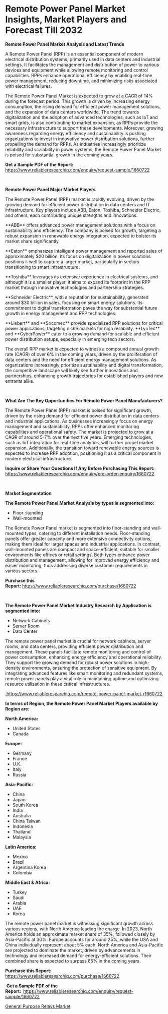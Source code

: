 <p><h1>Remote Power Panel Market Insights, Market Players and Forecast Till 2032</h1></p><p><strong>Remote Power Panel Market Analysis and Latest Trends</strong></p>
<p><p>A Remote Power Panel (RPP) is an essential component of modern electrical distribution systems, primarily used in data centers and industrial settings. It facilitates the management and distribution of power to various devices and equipment while allowing remote monitoring and control capabilities. RPPs enhance operational efficiency by enabling real-time power management, reducing downtime, and minimizing risks associated with electrical failures.</p><p>The Remote Power Panel Market is expected to grow at a CAGR of 14% during the forecast period. This growth is driven by increasing energy consumption, the rising demand for efficient power management solutions, and the expansion of data centers worldwide. The trend towards digitalization and the adoption of advanced technologies, such as IoT and smart grids, is also contributing to market expansion, as RPPs provide the necessary infrastructure to support these developments. Moreover, growing awareness regarding energy efficiency and sustainability is pushing organizations to invest in innovative power distribution solutions, further propelling the demand for RPPs. As industries increasingly prioritize reliability and scalability in power systems, the Remote Power Panel Market is poised for substantial growth in the coming years.</p></p>
<p><strong>Get a Sample PDF of the Report:&nbsp;</strong> <a href="https://www.reliableresearchiq.com/enquiry/request-sample/1660722?utm_campaign=3296&utm_medium=2&utm_source=Github&utm_content=ia&utm_term=07042025&utm_id=remote-power-panel">https://www.reliableresearchiq.com/enquiry/request-sample/1660722</a></p>
<p>&nbsp;</p>
<p><strong>Remote Power Panel Major Market Players</strong></p>
<p><p>The Remote Power Panel (RPP) market is rapidly evolving, driven by the growing demand for efficient power distribution in data centers and IT infrastructure. Key players include ABB, Eaton, Toshiba, Schneider Electric, and others, each contributing unique strengths and innovations.</p><p>**ABB** offers advanced power management solutions with a focus on sustainability and efficiency. The company is poised for growth, targeting a robust expansion in renewable energy integration, expected to bolster its market share significantly.</p><p>**Eaton** emphasizes intelligent power management and reported sales of approximately $20 billion. Its focus on digitalization in power solutions positions it well to capture a larger market, particularly in sectors transitioning to smart infrastructure.</p><p>**Toshiba** leverages its extensive experience in electrical systems, and although it is a smaller player, it aims to expand its footprint in the RPP market through innovative technologies and partnership strategies.</p><p>**Schneider Electric**, with a reputation for sustainability, generated around $30 billion in sales, focusing on smart energy solutions. Its commitment to digital transformation paves the way for substantial future growth in energy management and RPP technologies.</p><p>**Liebert** and **Socomec** provide specialized RPP solutions for critical power applications, targeting niche markets for high reliability. **LynTec** and **CyberPower** cater to a growing demand for scalable and efficient power distribution setups, especially in emerging tech sectors.</p><p>The overall RPP market is expected to witness a compound annual growth rate (CAGR) of over 6% in the coming years, driven by the proliferation of data centers and the need for efficient energy management solutions. As organizations increasingly prioritize sustainability and digital transformation, the competitive landscape will likely see further innovations and partnerships, enhancing growth trajectories for established players and new entrants alike.</p></p>
<p>&nbsp;</p>
<p><strong>What Are The Key Opportunities For Remote Power Panel Manufacturers?</strong></p>
<p><p>The Remote Power Panel (RPP) market is poised for significant growth, driven by the rising demand for efficient power distribution in data centers and industrial applications. As businesses increasingly focus on energy management and sustainability, RPPs offer enhanced monitoring capabilities and operational safety. The market is projected to grow at a CAGR of around 5-7% over the next five years. Emerging technologies, such as IoT integration for real-time analytics, will further propel market expansion. Additionally, the transition toward renewable energy sources is expected to increase RPP adoption, positioning it as a critical component in modern electrical infrastructure.</p></p>
<p><strong>Inquire or Share Your Questions If Any Before Purchasing This Report:</strong> <a href="https://www.reliableresearchiq.com/enquiry/pre-order-enquiry/1660722?utm_campaign=3296&utm_medium=2&utm_source=Github&utm_content=ia&utm_term=07042025&utm_id=remote-power-panel">https://www.reliableresearchiq.com/enquiry/pre-order-enquiry/1660722</a></p>
<p>&nbsp;</p>
<p><strong>Market Segmentation</strong></p>
<p><strong>The Remote Power Panel Market Analysis by types is segmented into:</strong></p>
<p><ul><li>Floor-standing</li><li>Wall-mounted</li></ul></p>
<p><p>The Remote Power Panel market is segmented into floor-standing and wall-mounted types, catering to different installation needs. Floor-standing panels offer greater capacity and more extensive connectivity options, making them ideal for larger spaces and industrial applications. In contrast, wall-mounted panels are compact and space-efficient, suitable for smaller environments like offices or retail settings. Both types enhance power distribution and management, allowing for improved energy efficiency and easier monitoring, thus addressing diverse customer requirements in various sectors.</p></p>
<p><strong>Purchase this Report:&nbsp;</strong><a href="https://www.reliableresearchiq.com/purchase/1660722?utm_campaign=3296&utm_medium=2&utm_source=Github&utm_content=ia&utm_term=07042025&utm_id=remote-power-panel">https://www.reliableresearchiq.com/purchase/1660722</a></p>
<p>&nbsp;</p>
<p><strong>The Remote Power Panel Market Industry Research by Application is segmented into:</strong></p>
<p><ul><li>Network Cabinets</li><li>Server Room</li><li>Data Center</li></ul></p>
<p><p>The remote power panel market is crucial for network cabinets, server rooms, and data centers, providing efficient power distribution and management. These panels facilitate remote monitoring and control of power consumption, enhancing energy efficiency and operational reliability. They support the growing demand for robust power solutions in high-density environments, ensuring the protection of sensitive equipment. By integrating advanced features like smart monitoring and redundant systems, remote power panels play a vital role in maintaining uptime and optimizing resource utilization in these critical infrastructures.</p></p>
<p><a href="https://www.reliableresearchiq.com/remote-power-panel-market-r1660722?utm_campaign=3296&utm_medium=2&utm_source=Github&utm_content=ia&utm_term=07042025&utm_id=remote-power-panel">&nbsp;https://www.reliableresearchiq.com/remote-power-panel-market-r1660722</a></p>
<p><strong>In terms of Region, the Remote Power Panel Market Players available by Region are:</strong></p>
<p>
    <p> <strong> North America: </strong>
        <ul>
            <li>United States</li>
            <li>Canada</li>
        </ul>
        </p> 
    <p> <strong> Europe: </strong>
        <ul>
            <li>Germany</li>
            <li>France</li>
            <li>U.K.</li>
            <li>Italy</li>
            <li>Russia</li>
        </ul>
        </p> 
    <p> <strong> Asia-Pacific: </strong>
        <ul>
            <li>China</li>
            <li>Japan</li>
            <li>South Korea</li>
            <li>India</li>
            <li>Australia</li>
            <li>China Taiwan</li>
            <li>Indonesia</li>
            <li>Thailand</li>
            <li>Malaysia</li>
        </ul>
        </p> 
    <p> <strong> Latin America: </strong>
        <ul>
            <li>Mexico</li>
            <li>Brazil</li>
            <li>Argentina Korea</li>
            <li>Colombia</li>
        </ul>
        </p> 
    <p> <strong> Middle East & Africa: </strong>
        <ul>
            <li>Turkey</li>
            <li>Saudi</li>
            <li>Arabia</li>
            <li>UAE</li>
            <li>Korea</li>
        </ul>
    </p>
    </p>
<p><p>The remote power panel market is witnessing significant growth across various regions, with North America leading the charge. In 2023, North America holds an approximate market share of 35%, followed closely by Asia-Pacific at 30%. Europe accounts for around 25%, while the USA and China individually represent about 5% each. North America and Asia-Pacific are projected to dominate the market, driven by advancements in technology and increased demand for energy-efficient solutions. Their combined share is expected to surpass 65% in the coming years.</p></p>
<p><strong>Purchase this Report: </strong><a href="https://www.reliableresearchiq.com/purchase/1660722?utm_campaign=3296&utm_medium=2&utm_source=Github&utm_content=ia&utm_term=07042025&utm_id=remote-power-panel">https://www.reliableresearchiq.com/purchase/1660722</a></p>
<p>&nbsp;<strong>Get a Sample PDF of the Report:&nbsp;&nbsp;</strong><a href="https://www.reliableresearchiq.com/enquiry/request-sample/1660722?utm_campaign=3296&utm_medium=2&utm_source=Github&utm_content=ia&utm_term=07042025&utm_id=remote-power-panel">https://www.reliableresearchiq.com/enquiry/request-sample/1660722</a></p>
<p><strong></strong></p>
<p><p><a href="https://github.com/jolinolooman/Market-Research-Report-List-1/blob/main/general-purpose-relays-market.md?utm_campaign=3296&utm_medium=2&utm_source=Github&utm_content=ia&utm_term=07042025&utm_id=remote-power-panel">General Purpose Relays Market</a></p></p>